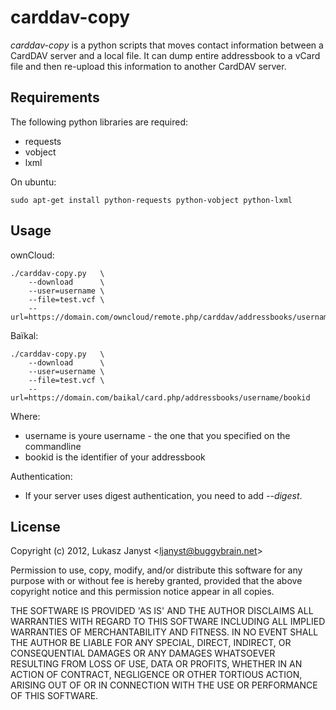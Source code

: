 carddav-copy
============

*carddav-copy* is a python scripts that moves contact information between
a CardDAV server and a local file. It can dump entire addressbook to
a vCard file and then re-upload this information to another CardDAV
server.

Requirements
------------

The following python libraries are required:

 * requests
 * vobject
 * lxml

On ubuntu:

    sudo apt-get install python-requests python-vobject python-lxml

Usage
-----

ownCloud:

    ./carddav-copy.py   \
        --download      \
        --user=username \
        --file=test.vcf \
        --url=https://domain.com/owncloud/remote.php/carddav/addressbooks/username/contacts

Baïkal:

    ./carddav-copy.py   \
        --download      \
        --user=username \
        --file=test.vcf \
        --url=https://domain.com/baikal/card.php/addressbooks/username/bookid

Where:
 * username is youre username - the one that you specified on the commandline
 * bookid is the identifier of your addressbook

Authentication:
 * If your server uses digest authentication, you need to add *--digest*.

License
-------

Copyright (c) 2012, Lukasz Janyst &lt;ljanyst@buggybrain.net&gt;

Permission to use, copy, modify, and/or distribute this software for any
purpose with or without fee is hereby granted, provided that the above
copyright notice and this permission notice appear in all copies.

THE SOFTWARE IS PROVIDED 'AS IS' AND THE AUTHOR DISCLAIMS ALL WARRANTIES
WITH REGARD TO THIS SOFTWARE INCLUDING ALL IMPLIED WARRANTIES OF
MERCHANTABILITY AND FITNESS. IN NO EVENT SHALL THE AUTHOR BE LIABLE FOR
ANY SPECIAL, DIRECT, INDIRECT, OR CONSEQUENTIAL DAMAGES OR ANY DAMAGES
WHATSOEVER RESULTING FROM LOSS OF USE, DATA OR PROFITS, WHETHER IN AN
ACTION OF CONTRACT, NEGLIGENCE OR OTHER TORTIOUS ACTION, ARISING OUT OF
OR IN CONNECTION WITH THE USE OR PERFORMANCE OF THIS SOFTWARE.
